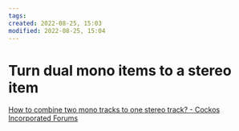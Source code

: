 ```yaml
---
tags: 
created: 2022-08-25, 15:03
modified: 2022-08-25, 15:04
---
```


# Turn dual mono items to a stereo item
[How to combine two mono tracks to one stereo track? - Cockos Incorporated Forums](https://forums.cockos.com/showthread.php?t=171610)